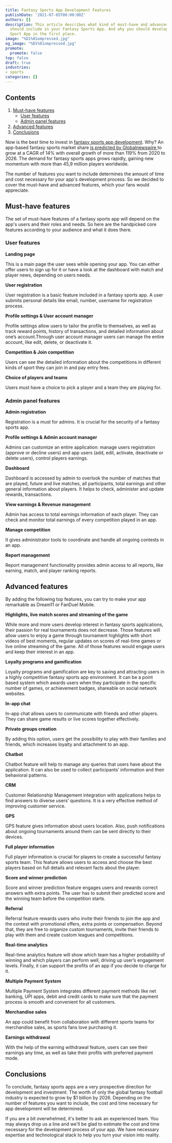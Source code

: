 ```yaml
---
title: Fantasy Sports App Development Features
publishDate: '2021-07-05T00:00:00Z'
authors: []
description: This article describes what kind of must-have and advanced features you
  should include in your Fantasy Sports App. And why you should develop a Fantasy
  Sport App in the first place.
image: "%D1%81ompressed.jpg"
og_image: "%D1%81ompressed.jpg"
promote:
  promote: false
top: false
draft: true
industries:
- sports
categories: []
---
```

<h2>Contents</h2>
<ol>
 <li><a href="#must-have-features">Must-have features</a>
  <ul>
   <li><a href="#user-features">User features</a></li>
   <li><a href="#admin-panel-features">Admin panel features</a></li>
   </ul>
 </li>
 <li><a href="#advanced-features">Advanced features</a>
 <li><a href="#conclusions">Conclusions</a>

 </li>
</ol>

<a name="must-have-features"></a>

Now is the best time to invest in <a href="https://anadea.info/solutions/sports-app-development/fantasy-sports-app-development">fantasy sports app development</a>. Why? An app-based fantasy sports market share <a href="https://www.globenewswire.com/news-release/2021/05/05/2223204/0/en/The-global-fantasy-sports-market-by-revenue-is-expected-to-grow-at-a-CAGR-of-approx-14-during-2020-2026.html" target="_blank" rel="noreferrer"> is predicted by Globalnewswire </a> to grow at a CAGR of 14% with overall growth of more than 119% from 2020 to 2026. The demand for fantasy sports apps grows rapidly, gaining new momentum with more than 45,9 million players worldwide.

The number of features you want to include determines the amount of time and cost necessary for your app's development process. So we decided to cover the must-have and advanced features, which your fans would appreciate.

## Must-have features ##

The set of must-have features of a fantasy sports app will depend on the app's users and their roles and needs. So here are the handpicked core features according to your audience and what it does there.

<a name="user-features"></a>

### User features ###

**Landing page**

This is a main page the user sees while opening your app. You can either offer users to sign up for it or have a look at the dashboard with match and player news, depending on users needs.

**User registration**

User registration is a basic feature included in a fantasy sports app. A user submits personal details like email, number, username for registration process.

**Profile settings & User account manager**

Profile settings allow users to tailor the profile to themselves, as well as track reward points, history of transactions, and detailed information about one’s account.Through user account manager users can manage the entire account, like edit, delete, or deactivate it.

**Competition & Join competition**

Users can see the detailed information about the competitions in different kinds of sport they can join in and pay entry fees.

**Сhoice of players and teams**

Users must have a choice to pick a player and a team they are playing for.

<a name="admin-panel-features"></a>

### Admin panel features ###

**Admin registration**

Registration is a must for admins. It is crucial for the security of a fantasy sports app.

**Profile settings & Admin account manager**

Admins can customize an entire application: manage users registration (approve or decline users) and app users (add, edit, activate, deactivate or delete users), control players earnings.

**Dashboard**

Dashboard is accessed by admin to overlook the number of matches that are played, future and live matches, all participants, total earnings and other general information about players. It helps to check, administer and update rewards, transactions.

**View earnings & Revenue management**

Admin has access to total earnings information of each player. They can check and monitor total earnings of every competition played in an app.

**Manage competition**

It gives administrator tools to coordinate and handle all ongoing contests in an app.

**Report management**

Report management functionality provides admin access to all reports, like earning, match, and player ranking reports.

<a name="advanced-features"></a>

## Advanced features ##

By adding the following top features, you can try to make your app remarkable as Dream11 or FanDuel Mobile.

**Highlights, live match scores and streaming of the game**

While more and more users develop interest in fantasy sports applications, their passion for real tournaments does not decrease. Those features will allow users to enjoy a game through tournament highlights with short videos of best moments, regular updates on scores of real-time games or live online streaming of the game. All of those features would engage users and keep their interest in an app.

**Loyalty programs and gamification**

Loyalty programs and gamification are key to saving and attracting users in a highly competitive fantasy sports app environment. It can be a point based system which awards users when they participate in the specific number of games, or achievement badges, shareable on social network websites.

**In-app chat**

In-app chat allows users to communicate with friends and other players. They can share game results or live scores together effectively.

**Private groups creation**

By adding this option, users get the possibility to play with their families and friends, which increases loyalty and attachment to an app.

**Chatbot**

Chatbot feature will help to manage any queries that users have about the application. It can also be used to collect participants’ information and their behavioral patterns.

**CRM**

Customer Relationship Management integration with applications helps to find answers to diverse users’ questions. It is a very effective method of improving customer service.

**GPS**

GPS feature gives information about users location. Also, push notifications about ongoing tournaments around them can be sent directly to their devices.

**Full player information**

Full player information is crucial for players to create a successful fantasy sports team. This feature allows users to access and choose the best players based on full details and relevant facts about the player.

**Score and winner prediction**

Score and winner prediction feature engages users and rewards correct answers with extra points. The user has to submit their predicted score and the winning team before the competition starts.

**Referral**

Referral feature rewards users who invite their friends to join the app and the contest with promotional offers, extra points or compensation. Beyond that, they are free to organize custom tournaments, invite their friends to play with them and create custom leagues and competitions.

**Real-time analytics**

Real-time analytics feature will show which team has a higher probability of winning and which players can perform well, driving up user’s engagement levels. Finally, it can support the profits of an app if you decide to charge for it.

**Multiple Payment System**

Multiple Payment System integrates different payment methods like net banking, UPI apps, debit and credit cards to make sure that the payment process is smooth and convenient for all customers.

**Merchandise sales**

An app could benefit from collaboration with different sports teams for merchandise sales, as sports fans love purchasing it.

**Earnings withdrawal**

With the help of the earning withdrawal feature, users can see their earnings any time, as well as take their profits with preferred payment mode.

<a name="conclusions"></a>

## Conclusions ##

To conclude, fantasy sports apps are a very prospective direction for development and investment. The worth of only the global fantasy football industry is expected to grow by $1 billion by 2026. Depending on the number of features you want to include, the cost and time necessary for app development will be determined.

If you are a bit overwhelmed, it's better to ask an experienced team. You may always drop us a line and we'll be glad to estimate the cost and time necessary for the development process of your app. We have necessary expertise and technological stack to help you turn your vision into reality.
